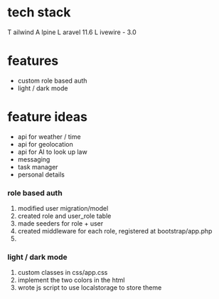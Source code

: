 # tech stack

T ailwind
A lpine
L aravel 11.6
L ivewire - 3.0


# features

- custom role based auth
- light / dark mode


# feature ideas

- api for weather / time
- api for geolocation
- api for AI to look up law
- messaging 
- task manager
- personal details


### role based auth

1. modified user migration/model
2. created role and user_role table
3. made seeders for role + user
4. created middleware for each role, registered at bootstrap/app.php
5. 


### light / dark mode

1. custom classes in css/app.css
2. implement the two colors in the html
3. wrote js script to use localstorage to store theme


